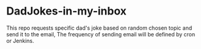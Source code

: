 # DadJokes-in-my-inbox
This repo requests specific dad's joke based on random chosen topic and send it to the email, The frequency of sending email will be defined by cron or Jenkins.
